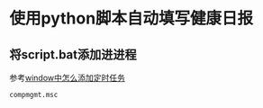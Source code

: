 # 使用python脚本自动填写健康日报



## 将script.bat添加进进程

参考[window中怎么添加定时任务](https://www.cnblogs.com/gcgc/p/11594467.html)

```
compmgmt.msc
```

